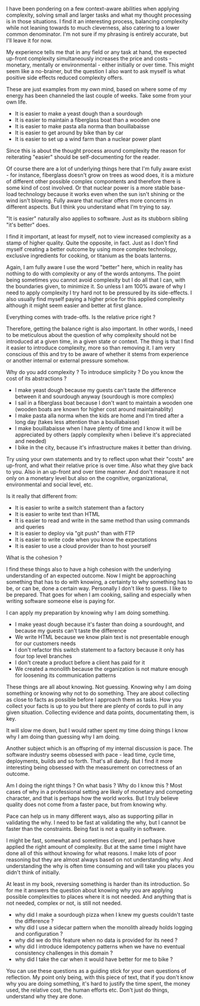 [//]: # "title: Complexity Costs Thinking"
[//]: # "slug: complexity-costs-thinking"
[//]: # "pubDate: 14/6/2024 12:01"
[//]: # "lastModified: 17/6/2024 10:20"
[//]: # "excerpt: "
[//]: # "categories: software"
[//]: # "isPublished: true"

I have been pondering on a few context-aware abilities when applying complexity, solving small and larger tasks and what my thought processing is in those situations. I find it an interesting process, balancing complexity while not leaning towards to much cleverness, also catering to a lower common denominator. I'm not sure if my phrasing is entirely accurate, but I'll leave it for now.

My experience tells me that in any field or any task at hand, the expected up-front complexity simultaneously increases the price and costs - monetary, mentally or environmental - either initially or over time. This might seem like a no-brainer, but the question I also want to ask myself is what positive side effects reduced complexity offers.

These are just examples from my own mind, based on where some of my energy has been channeled the last couple of weeks. Take some from your own life.

- It is easier to make a yeast dough than a sourdough
- It is easier to maintain a fiberglass boat than a wooden one
- It is easier to make pasta alla norma than bouillabaisse
- It is easier to get around by bike than by car
- It is easier to set up a wind farm than a nuclear power plant

Since this is about the thought process around complexity the reason for reiterating "easier" should be self-documenting for the reader.

Of course there are a lot of underlying things here that I'm fully aware exist - for instance, fiberglass doesn't grow on trees as wood does, it is a mixture of different other possible complex compontents and therefore there is some kind of cost involved. Or that nuclear power is a more stable base-load technology because it works even when the sun isn't shining or the wind isn't blowing. Fully aware that nuclear offers more concerns in different aspects. But I think you understand what I'm trying to say.

"It is easier" naturally also applies to software. Just as its stubborn sibling "it's better" does.

I find it important, at least for myself, not to view increased complexity as a stamp of higher quality. Quite the opposite, in fact. Just as I don't find myself creating a better outcome by using more complex technology, exclusive ingredients for cooking, or titanium as the boats lanterns.

Again, I am fully aware I use the word "better" here, which in reality has nothing to do with complexity or any of the words antonyms. The point being sometimes you cannot avoid complexity but I do all that I can, with the boundaries given, to minimize it. So unless I am 100% aware of why I need to apply complexity I try hard not to be pressured by its side-effects. I also usually find myself paying a higher price for this applied complexity although it might seem easier and better at first glance.

Everything comes with trade-offs. Is the relative price right ?

Therefore, getting the balance right is also important. In other words, I need to be meticulous about the question of why complexity should not be introduced at a given time, in a given state or context. The thing is that I  find it easier to introduce complexity, more so than removing it. I am very conscious of this and try to be aware of whether it stems from experience or another internal or external pressure somehow.

Why do you add complexity ? To introduce simplicity ? Do you know the cost of its abstractions ?

- I make yeast dough because my guests can't taste the difference between it and sourdough anyway (sourdough is more complex)
- I sail in a fiberglass boat because I don't want to maintain a wooden one (wooden boats are known for higher cost around maintainablity)
- I make pasta alla norma when the kids are home and I'm tired after a long day (takes less attention than a bouillabaisse)
- I make bouillabaisse when I have plenty of time and I know it will be appreciated by others (apply complexity when i believe it's appreciated and needed)
- I bike in the city, because it's infrastructure makes it better than driving.

Try using your own statements and try to reflect upon what their "costs" are up-front, and what their relative price is over time. Also what they give back to you. Also in an up-front and over time manner. And don't measure it  not only on a monetary level but also on the cognitive, organizational, environmental and social level, etc.

Is it really that different from:

- It is easier to write a switch statement than a factory
- It is easier to write text than HTML
- It is easier to read and write in the same method than using commands and queries
- It is easier to deploy via "git push" than with FTP
- It is easier to write code when you know the expectations
- It is easier to use a cloud provider than to host yourself

What is the cohesion ?

I find these things also to have a high cohesion with the underlying understanding of an expected outcome. Now I might be approaching something that has to do with knowing, a certainty to why something has to be, or can be, done a certain way. Personally I don't like to guess. I like to be prepared. That goes for when I am cooking, sailing and especially when writing software someone else is paying for.

I can apply my preparation by knowing why I am doing something.

- I make yeast dough because it's faster than doing a sourdought, and because my guests can't taste the difference
- We write HTML because we know plain text is not presentable enough for our customers needs
- I don't refactor this switch statement to a factory because it only has four top level branches
- I don't create a product before a client has paid for it
- We created a monolith because the organization is not mature enough for loosening its communication patterns

These things are all about knowing. Not guessing. Knowing why I am doing something or knowing why not to do something. They are about collecting as close to facts as possible before I approach them as tasks. How you collect your facts is up to you but there are plenty of cords to pull in any given situation. Collecting evidence and data points, documentating them, is key.

It will slow me down, but I would rather spent my time doing things I know why I am doing than guessing why I am doing. 

Another subject which is an offspring of my internal discussion is pace. The software industry seems obsessed with pace - lead time, cycle time, deployments, builds and so forth. That's all dandy. But I find it more interesting being obsessed with the measurement on correctness of an outcome. 

Am I doing the right things ? On what basis ? Why do I know this ? Most cases of why in a professional setting are likely of monetary and competing character, and that is perhaps how the world works. But I truly believe quality does not come from a faster pace, but from knowing why.

Pace can help us in many different ways, also as supporting pillar in validating the why. I need to be fast at validating the why, but I cannot be  faster than the constraints. Being fast is not a quality in software. 

I might be fast, somewhat and sometimes clever, and I perhaps have applied the right amount of complexity. But at the same time I might have done all of this without knowing for what reasons. I make lots of poor reasoning but they are almost always based on not understanding why. And understanding the why is often time consuming and will take you places you didn't think of initially.

At least in my book, reversing something is harder than its introduction. So for me it answers the question about knowing why you are applying possible complexities to places where it is not needed. And anything that is not needed, complex or not, is still not needed.

- why did I make a sourdough pizza when I knew my guests couldn't taste the difference ?
- why did I use a sidecar pattern when the monolith already holds logging and configuration ?
- why did we do this feature when no data is provided for its need ?
- why did I introduce idempotency patterns when we have no eventual consistency challenges in this domain ?
- why did I take the car when it would have better for me to bike ?

You can use these questions as a guiding stick for your own questions of reflection. My point only being, with this piece of text, that if you don't know why you are doing something, it's hard to justify the time spent, the money used, the relative cost, the human efforts etc. Don't just do things, understand why they are done. 